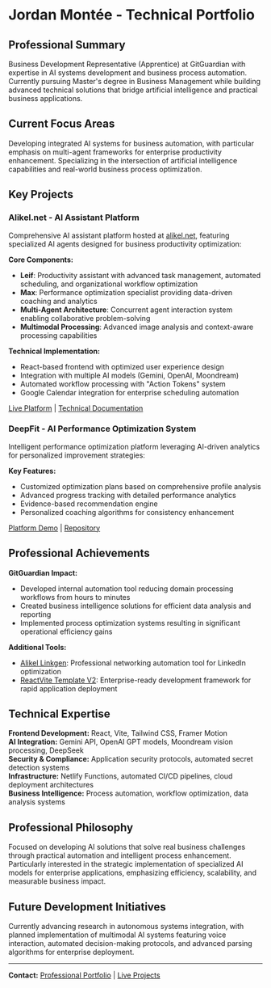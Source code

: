 # Jordan Montée - Technical Portfolio

## Professional Summary

Business Development Representative (Apprentice) at GitGuardian with expertise in AI systems development and business process automation. Currently pursuing Master's degree in Business Management while building advanced technical solutions that bridge artificial intelligence and practical business applications.

## Current Focus Areas

Developing integrated AI systems for business automation, with particular emphasis on multi-agent frameworks for enterprise productivity enhancement. Specializing in the intersection of artificial intelligence capabilities and real-world business process optimization.

## Key Projects

### Alikel.net - AI Assistant Platform

Comprehensive AI assistant platform hosted at [alikel.net](https://alikel.net/), featuring specialized AI agents designed for business productivity optimization:

**Core Components:**
- **Leif**: Productivity assistant with advanced task management, automated scheduling, and organizational workflow optimization
- **Max**: Performance optimization specialist providing data-driven coaching and analytics
- **Multi-Agent Architecture**: Concurrent agent interaction system enabling collaborative problem-solving
- **Multimodal Processing**: Advanced image analysis and context-aware processing capabilities

**Technical Implementation:**
- React-based frontend with optimized user experience design
- Integration with multiple AI models (Gemini, OpenAI, Moondream)
- Automated workflow processing with "Action Tokens" system
- Google Calendar integration for enterprise scheduling automation

[Live Platform](https://alikel.net/) | [Technical Documentation](https://github.com/AliKelDev/alikel.net)

### DeepFit - AI Performance Optimization System

Intelligent performance optimization platform leveraging AI-driven analytics for personalized improvement strategies:

**Key Features:**
- Customized optimization plans based on comprehensive profile analysis
- Advanced progress tracking with detailed performance analytics
- Evidence-based recommendation engine
- Personalized coaching algorithms for consistency enhancement

[Platform Demo](https://deepfit-alikearn.netlify.app/) | [Repository](https://github.com/AliKelDev/DeepFit-AI-Personal-Fitness-Coach)

## Professional Achievements

**GitGuardian Impact:**
- Developed internal automation tool reducing domain processing workflows from hours to minutes
- Created business intelligence solutions for efficient data analysis and reporting
- Implemented process optimization systems resulting in significant operational efficiency gains

**Additional Tools:**
- [Alikel Linkgen](https://linkforge-alikeldev.netlify.app/): Professional networking automation tool for LinkedIn optimization
- [ReactVite Template V2](https://reactvite-template-alikeldev.netlify.app/): Enterprise-ready development framework for rapid application deployment

## Technical Expertise

**Frontend Development:** React, Vite, Tailwind CSS, Framer Motion  
**AI Integration:** Gemini API, OpenAI GPT models, Moondream vision processing, DeepSeek  
**Security & Compliance:** Application security protocols, automated secret detection systems  
**Infrastructure:** Netlify Functions, automated CI/CD pipelines, cloud deployment architectures  
**Business Intelligence:** Process automation, workflow optimization, data analysis systems

## Professional Philosophy

Focused on developing AI solutions that solve real business challenges through practical automation and intelligent process enhancement. Particularly interested in the strategic implementation of specialized AI models for enterprise applications, emphasizing efficiency, scalability, and measurable business impact.

## Future Development Initiatives

Currently advancing research in autonomous systems integration, with planned implementation of multimodal AI systems featuring voice interaction, automated decision-making protocols, and advanced parsing algorithms for enterprise deployment.

---

**Contact:** [Professional Portfolio](https://github.com/AliKelDev) | [Live Projects](https://alikel.net/)
